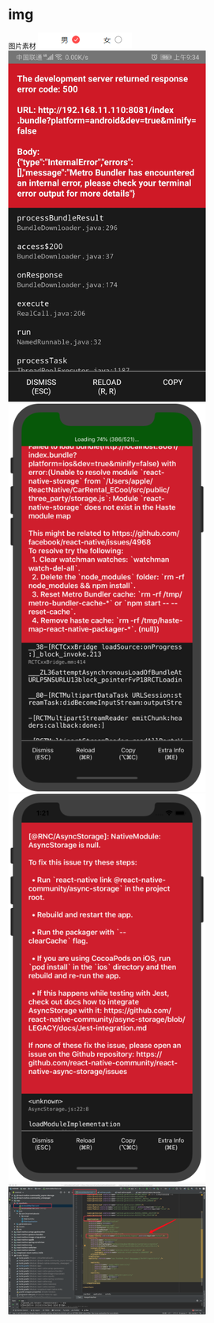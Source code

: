 # img
图片素材
![image](https://github.com/PengT111/img/blob/master/1043475-fd28fc7336fba884.png?raw=true)
<img src="https://raw.githubusercontent.com/PengT111/img/master/Screenshot_20191014_093439_com.lnhuoluolangmallap.jpg" width="400px"/>
<img src="https://raw.githubusercontent.com/PengT111/img/master/QQ20191022-111719.png" width="400px"/>
<img src="https://raw.githubusercontent.com/PengT111/img/master/QQ20191022-132132.png" width="400px"/>
<img src="https://raw.githubusercontent.com/PengT111/img/master/FE52C42F-9EBB-41CD-9C89-2D2B1EE756E0.png" width="400px"/>
